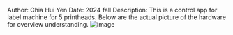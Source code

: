 Author: Chia Hui Yen
Date: 2024 fall
Description:
This is a control app for label machine for 5 printheads. Below are the actual picture of the hardware for overview understanding.
![image](https://github.com/user-attachments/assets/02ffcc04-2ec7-47ad-9d6f-fc115360923b)
